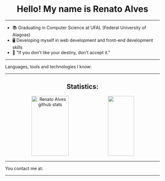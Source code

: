 <div align="center">
  <h1>Hello! My name is Renato Alves</h1>
</div>
<hr>
<ul>
  <li> 📚 Graduating in Computer Science at UFAL (Federal University of Alagoas)</li>
  <li> 🖥️ Developing myself in web development and front-end development skills</li>
  <li> 🍃 "If you don't like your destiny, don't accept it."</li>
</ul>
<hr>
<div>
  <p>Languages, tools and technologies I know:</p>
</div>
<hr>
<div align="center">
  <h2>Statistics:</h2>
  <img width="49%" height="195px" src="https://github-readme-stats.vercel.app/api?username=rena02to&show_icons=true&count_private=true&hide_border=true&title_color=00FF7F&icon_color=6495ED&text_color=c9d1d9&bg_color=0d1117" alt="Renato Alves github stats" /> 
  <img width="41%" height="195px" src="https://github-readme-stats.vercel.app/api/top-langs/?username=rena02to&layout=compact&hide_border=true&title_color=00FF7F&text_color=c9d1d9&bg_color=0d1117" />
</div>
<hr>
<div>
  <p>You contact me at:</p>
</div>
<hr>

